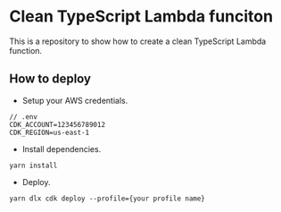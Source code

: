 # Clean TypeScript Lambda funciton

This is a repository to show how to create a clean TypeScript Lambda function.

## How to deploy

- Setup your AWS credentials.

```
// .env
CDK_ACCOUNT=123456789012
CDK_REGION=us-east-1
```

- Install dependencies.

```
yarn install
```

- Deploy.

```
yarn dlx cdk deploy --profile={your profile name}
```
